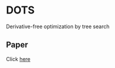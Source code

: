 # DOTS
Derivative-free optimization by tree search

## Paper
Click [here](https://arxiv.org/abs/2404.04062)
